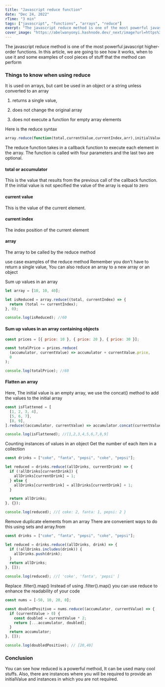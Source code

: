 ```yaml
---
title: "Javascript reduce function"
date: "Dec 24, 2022"
rTime: "3 min"
tags: ["javascript", "functions", "arrays", "reduce"]
exerpt: "The javascript reduce method is one of the most powerful javascript higher-order functions."
cover_image: "https://abelwanyonyi.hashnode.dev/_next/image?url=https%3A%2F%2Fcdn.hashnode.com%2Fres%2Fhashnode%2Fimage%2Fstock%2Funsplash%2F6d295b44df8c30b893aa2e8fd4058056.jpeg%3Fw%3D1600%26h%3D840%26fit%3Dcrop%26crop%3Dentropy%26auto%3Dcompress%2Cformat%26format%3Dwebp&w=1920&q=75"
---
```


The javascript reduce method is one of the most powerful javascript higher-order functions.
In this article, we are going to see how it works, when to use it and some examples of cool
pieces of stuff that the method can perform

### Things to know when using reduce

It is used on arrays, but cant be used in an object or a string unless converted to an array

1. returns a single value,

2. does not change the original array

3. does not execute a function for empty array elements

Here is the reduce syntax

```js
array.reduce(function(total,currentValue,currentIndex,arr),initialValue)

```

The reduce function takes in a callback function to execute each element in the array.
The function is called with four parameters and the last two are optional.

#### total or accumulator

This is the value that results from the previous call of the callback function. If the initial value is not specified the value of the array is equal to zero

#### current value

This is the value of the current element.

#### current index

The index position of the current element

#### array

The array to be called by the reduce method

use case examples of the reduce method
Remember you don't have to return a single value, You can also reduce an array to a new array or an object

Sum up values in an array

```js
let array = [10, 10, 40];

let isReduced = array.reduce((total, currentIndex) => {
  return (total += currentIndex);
}, 0);

console.log(isReduced); //60
```

#### Sum up values in an array containing objects

```js
const prices = [{ price: 10 }, { price: 20 }, { price: 30 }];

const totalPrice = prices.reduce(
  (accumulator, currentValue) => accumulator + currentValue.price,
  0
);

console.log(totalPrice); //60
```

#### Flatten an array

Here, The initial value is an empty array, we use the concat()
method to add the values to the initial array

```js
const isFlattened = [
  [1, 2, 3, 4],
  [5, 6, 7],
  [8, 9],
].reduce((accumulator, currentValue) => accumulator.concat(currentValue), []);

console.log(isFlattened); //[1,2,3,4,5,6,7,8,9]
```

Counting instances of values in an object
Get the number of each item in a collection

```js
const drinks = ["coke", "fanta", "pepsi", "coke", "pepsi"];

let reduced = drinks.reduce((allDrinks, currentDrink) => {
  if (!allDrinks[currentDrink]) {
    allDrinks[currentDrink] = 1;
  } else {
    allDrinks[currentDrink] = allDrinks[currentDrink] + 1;
  }

  return allDrinks;
}, {});

console.log(reduced); //{ coke: 2, fanta: 1, pepsi: 2 }
```

Remove duplicate elements from an array
There are convenient ways to do this using sets and array.from

```js
const drinks = ["coke", "fanta", "pepsi", "coke", "pepsi"];

let reduced = drinks.reduce((allDrinks, drink) => {
  if (!allDrinks.includes(drink)) {
    allDrinks.push(drink);
  }
  return allDrinks;
}, []);

console.log(reduced); //[ 'coke', 'fanta', 'pepsi' ]
```

Replace .filter().map()
Instead of using .filter().map() you can use reduce to enhance the readability of your code

```js
const nums = [-50, 10, 20, 0];

const doubledPositive = nums.reduce((accumulator, currentValue) => {
  if (currentValue > 0) {
    const doubled = currentValue * 2;
    return [...accumulator, doubled];
  }
  return accumulator;
}, []);

console.log(doubledPositive); // [20,40]
```

### Conclusion

You can see how reduced is a powerful method, It can be used many cool stuffs. Also, there are instances where you will be required to provide an initialValue and instances in which you are not required.
